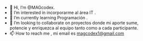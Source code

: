 - 👋 Hi, I’m @MAGcodex.
- 👀 I’m interested in  incorporarme al área IT .               
- 🌱 I’m currently learning  Programación .                             
- 💞️ I’m looking to collaborate on  proyectos  donde  mi aporte sume, potencie y enriquezca  al equipo  tanto  como a cada participante.
- 📫 How to reach me , mi email es  magcodex1@gmail.com

<!---
MAGcodex/MAGcodex is a ✨ special ✨ repository because its `README.md` (this file) appears on your GitHub profile.
You can click the Preview link to take a look at your changes.
--->
